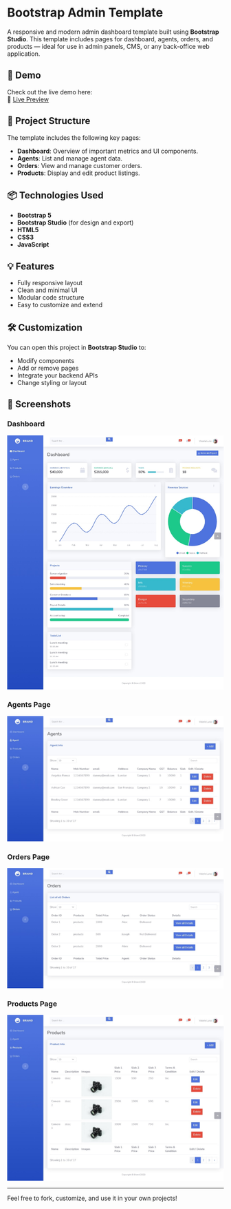 # Bootstrap Admin Template

A responsive and modern admin dashboard template built using **Bootstrap Studio**. This template includes pages for dashboard, agents, orders, and products — ideal for use in admin panels, CMS, or any back-office web application.

## 🚀 Demo

Check out the live demo here:  
🔗 [Live Preview](https://gaurav110601.github.io/bs-admin-template/admin.html)

## 📁 Project Structure

The template includes the following key pages:

- **Dashboard**: Overview of important metrics and UI components.
- **Agents**: List and manage agent data.
- **Orders**: View and manage customer orders.
- **Products**: Display and edit product listings.

## 📦 Technologies Used

- **Bootstrap 5**
- **Bootstrap Studio** (for design and export)
- **HTML5**
- **CSS3**
- **JavaScript**

## 💡 Features

- Fully responsive layout
- Clean and minimal UI
- Modular code structure
- Easy to customize and extend

## 🛠 Customization

You can open this project in **Bootstrap Studio** to:
- Modify components
- Add or remove pages
- Integrate your backend APIs
- Change styling or layout

## 📸 Screenshots

### Dashboard

![Dashboard Screenshot](assets/img/ss/dashboard.jpeg)

### Agents Page

![Agents Screenshot](assets/img/ss/agents.jpeg)

### Orders Page

![Orders Screenshot](assets/img/ss/orders.jpeg)

### Products Page

![Products Screenshot](assets/img/ss/products.jpeg)

---

Feel free to fork, customize, and use it in your own projects!
